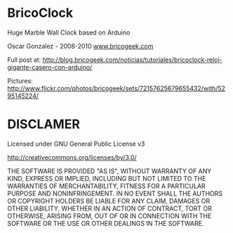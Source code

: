 BricoClock
==========
Huge Marble Wall Clock based on Arduino

Oscar Gonzalez - 2008-2010
www.bricogeek.com

Full post at:
http://blog.bricogeek.com/noticias/tutoriales/bricoclock-reloj-gigante-casero-con-arduino/

Pictures:
http://www.flickr.com/photos/bricogeek/sets/72157625679655432/with/5295145224/		

DISCLAMER
=========

Licensed under GNU General Public License v3

http://creativecommons.org/licenses/by/3.0/

THE SOFTWARE IS PROVIDED "AS IS", WITHOUT WARRANTY OF ANY KIND, EXPRESS OR IMPLIED, 
INCLUDING BUT NOT LIMITED TO THE WARRANTIES OF MERCHANTABILITY, FITNESS FOR A PARTICULAR 
PURPOSE AND NONINFRINGEMENT. IN NO EVENT SHALL THE AUTHORS OR COPYRIGHT HOLDERS BE LIABLE 
FOR ANY CLAIM, DAMAGES OR OTHER LIABILITY, WHETHER IN AN ACTION OF CONTRACT, TORT OR 
OTHERWISE, ARISING FROM, OUT OF OR IN CONNECTION WITH THE SOFTWARE OR THE USE OR OTHER 
DEALINGS IN THE SOFTWARE. 	
